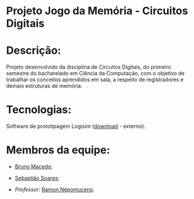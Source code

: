 # Projeto Jogo da Memória - Circuitos Digitais

# Descrição:
Projeto desenvolvido da disciplina de Circuitos Digitais, do primeiro semestre do bacharelado em Ciência da Computação, com o objetivo de trabalhar os conceitos aprendidos em sala, a respeito de registradores e demais estruturas de memória.

# Tecnologias:
Software de prototipagem Logisim ([download](https://sourceforge.net/projects/circuit/) - externo).

# Membros da equipe:
- [Bruno Macedo](github.com/brunom-dev);
- [Sebastião Soares](github.com/sebastiaosoares);

- *Professor:* [Ramon Nepomuceno](mailto:ramon.nepomuceno@ufca.edu.br).